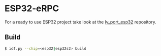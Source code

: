 # ESP32-eRPC

For a ready to use ESP32 project take look at the [lv_port_esp32](https://github.com/lvgl/lv_port_esp32) repository.

## Build

```sh
$ idf.py --chip=<esp32|esp32s2> build
```
